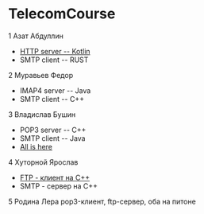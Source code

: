 # TelecomCourse
1 Азат Абдуллин
* [HTTP server -- Kotlin](https://github.com/AbdullinAM/http_server_kotlin)
* SMTP client -- RUST

2 Муравьев Федор
* IMAP4 server -- Java
* SMTP client -- C++

3 Владислав Бушин
* POP3 server -- C++
* SMTP client -- Java
* [All is here](https://github.com/wladez/Seti.git)

4 Хуторной Ярослав  
* [FTP - клиент на C++](https://github.com/KhutornoyYaroslav/TelecomCourse/blob/master/main.cpp)
* SMTP - сервер на C++

5 Родина Лера pop3-клиент, ftp-сервер, оба на питоне
